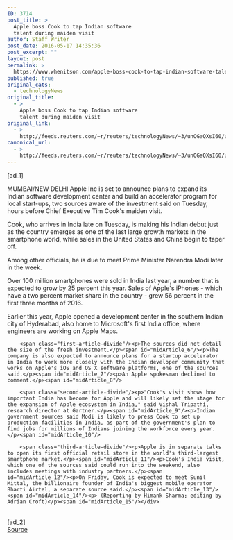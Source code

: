 ```yaml
---
ID: 3714
post_title: >
  Apple boss Cook to tap Indian software
  talent during maiden visit
author: Staff Writer
post_date: 2016-05-17 14:35:36
post_excerpt: ""
layout: post
permalink: >
  https://www.whenitson.com/apple-boss-cook-to-tap-indian-software-talent-during-maiden-visit/
published: true
original_cats:
  - technologyNews
original_title:
  - >
    Apple boss Cook to tap Indian software
    talent during maiden visit
original_link:
  - >
    http://feeds.reuters.com/~r/reuters/technologyNews/~3/unOGaQXsI60/us-apple-india-idUSKCN0Y81QJ
canonical_url:
  - >
    http://feeds.reuters.com/~r/reuters/technologyNews/~3/unOGaQXsI60/us-apple-india-idUSKCN0Y81QJ
---
```

 [ad_1]
<br><div id="articleText">
<span id="midArticle_start"/>

<span id="midArticle_0"/><span class="focusParagraph" readability="6"><p><span class="articleLocation">MUMBAI/NEW DELHI</span> Apple Inc is set to announce plans to expand its Indian software development center and build an accelerator program for local start-ups, two sources aware of the investment said on Tuesday, hours before Chief Executive Tim Cook's maiden visit.</p></span><span id="midArticle_1"/><p>Cook, who arrives in India late on Tuesday, is making his Indian debut just as the country emerges as one of the last large growth markets in the smartphone world, while sales in the United States and China begin to taper off. </p><span id="midArticle_2"/><p>Among other officials, he is due to meet Prime Minister Narendra Modi later in the week.</p><span id="midArticle_3"/><p>Over 100 million smartphones were sold in India last year, a number that is expected to grow by 25 percent this year. Sales of Apple's iPhones - which have a two percent market share in the country - grew 56 percent in the first three months of 2016.</p><span id="midArticle_4"/><p>Earlier this year, Apple opened a development center in the southern Indian city of Hyderabad, also home to Microsoft's first India office, where engineers are working on Apple Maps.</p><span id="midArticle_5"/>
        
        <span class="first-article-divide"/><p>The sources did not detail the size of the fresh investment.</p><span id="midArticle_6"/><p>The company is also expected to announce plans for a startup accelerator in India to work more closely with the Indian developer community that works on Apple's iOS and OS X software platforms, one of the sources said.</p><span id="midArticle_7"/><p>An Apple spokesman declined to comment.</p><span id="midArticle_8"/>
        
        <span class="second-article-divide"/><p>"Cook's visit shows how important India has become for Apple and will likely set the stage for the expansion of Apple ecosystem in India," said Vishal Tripathi, research director at Gartner.</p><span id="midArticle_9"/><p>Indian government sources said Modi is likely to press Cook to set up production facilities in India, as part of the government's plan to find jobs for millions of Indians joining the workforce every year.</p><span id="midArticle_10"/>
        
        <span class="third-article-divide"/><p>Apple is in separate talks to open its first official retail store in the world's third-largest smartphone market.</p><span id="midArticle_11"/><p>Cook's India visit, which one of the sources said could run into the weekend, also includes meetings with industry partners.</p><span id="midArticle_12"/><p>On Friday, Cook is expected to meet Sunil Mittal, the billionaire founder of India's biggest mobile operator Bharti Airtel, a separate source said.</p><span id="midArticle_13"/><span id="midArticle_14"/><p> (Reporting by Himank Sharma; editing by Adrian Croft)</p><span id="midArticle_15"/></div>
<br>[ad_2]
<br><a href="http://feeds.reuters.com/~r/reuters/technologyNews/~3/unOGaQXsI60/us-apple-india-idUSKCN0Y81QJ">Source </a>